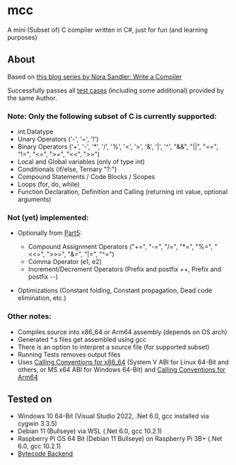 # mcc
A mini (Subset of) C compiler written in C#, just for fun (and learning purposes)

## About

Based on [this blog series by Nora Sandler: Write a Compiler](https://norasandler.com/2017/11/29/Write-a-Compiler.html)

Successfully passes all [test cases](https://github.com/nlsandler/write_a_c_compiler) (including some additional) provided by the same Author.

### Note: Only the following subset of C is currently supported:
- int Datatype
- Unary Operators ('-', '~', '!')
- Binary Operators ('+', '-', '*', '/', '%', '<', '>', '&', '|', '^', "&&", "||", "==", "!=", "<=", ">=", "<<", ">>")
- Local and Global variables (only of type int)
- Conditionals (if/else, Ternary "?:")
- Compound Statements / Code Blocks / Scopes
- Loops (for, do, while)
- Function Declaration, Definition and Calling (returning int value, optional arguments)

### Not (yet) implemented:
- Optionally from [Part5](https://norasandler.com/2018/01/08/Write-a-Compiler-5.html):
  - Compound Assignment Operators ("+=", "-=", "/=", "*=", "%=", "<<=", ">>=", "&=", "|=", "^=")
  - Comma Operator (e1, e2)
  - Increment/Decrement Operators (Prefix and postfix ++, Prefix and postfix --)

- Optimizations (Constant folding, Constant propagation, Dead code elimination, etc.)

### Other notes:
- Compiles source into x86_64 or Arm64 assembly (depends on OS arch)
- Generated *.s files get assembled using gcc
- There is an option to interpret a source file (for supported subset)
- Running Tests removes output files
- Uses [Calling Conventions for x86_64](https://en.wikipedia.org/wiki/X86_calling_conventions) (System V ABI for Linux 64-Bit and others, or MS x64 ABI for Windows 64-Bit) and [Calling Conventions for Arm64](https://en.wikipedia.org/wiki/Calling_convention#ARM_(A64))

## Tested on
- Windows 10 64-Bit (Visual Studio 2022, .Net 6.0, gcc installed via cygwin 3.3.5)
- Debian 11 (Bullseye) via WSL (.Net 6.0, gcc 10.2.1)
- Raspberry Pi OS 64 Bit (Debian 11 Bullseye) on Raspberry Pi 3B+ (.Net 6.0, gcc 10.2.1)
- [Bytecode Backend](https://github.com/rumkugel13/bcvm)
